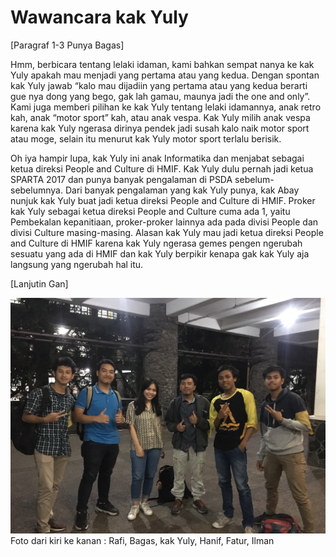 # Wawancara kak Yuly

[Paragraf 1-3 Punya Bagas]

Hmm, berbicara tentang lelaki idaman, kami bahkan sempat nanya ke kak Yuly apakah mau menjadi yang pertama atau yang kedua. Dengan spontan kak Yuly jawab “kalo mau dijadiin yang pertama atau yang kedua berarti gue nya dong yang bego, gak lah gamau, maunya jadi the one and only”. Kami juga memberi pilihan ke kak Yuly tentang lelaki idamannya, anak retro kah, anak “motor sport” kah, atau anak vespa. Kak Yuly milih anak vespa karena kak Yuly ngerasa dirinya pendek jadi susah kalo naik motor sport atau moge, selain itu menurut kak Yuly motor sport terlalu berisik.

Oh iya hampir lupa, kak Yuly ini anak Informatika dan menjabat sebagai ketua direksi People and Culture di HMIF. Kak Yuly dulu pernah jadi ketua SPARTA 2017 dan punya banyak pengalaman di PSDA sebelum-sebelumnya. Dari banyak pengalaman yang kak Yuly punya, kak Abay nunjuk kak Yuly buat jadi ketua direksi People and Culture di HMIF. Proker kak Yuly sebagai ketua direksi People and Culture cuma ada 1, yaitu Pembekalan kepanitiaan, proker-proker lainnya ada pada divisi People dan divisi Culture masing-masing. Alasan kak Yuly mau jadi ketua direksi People and Culture di HMIF karena kak Yuly ngerasa gemes pengen ngerubah sesuatu yang ada di HMIF dan kak Yuly berpikir kenapa gak kak Yuly aja langsung yang ngerubah hal itu.

[Lanjutin Gan]

![alt text](Kamis1800-1900.jpg)
Foto dari kiri ke kanan : Rafi, Bagas, kak Yuly, Hanif, Fatur, Ilman
